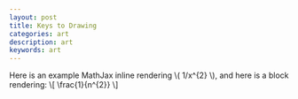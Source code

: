 ```yaml
---
layout: post
title: Keys to Drawing
categories: art
description: art
keywords: art
---
```

Here is an example MathJax inline rendering \\( 1/x^{2} \\), and here is a block rendering: 
\\[ \frac{1}{n^{2}} \\]
